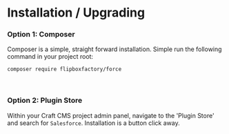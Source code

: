 # Installation / Upgrading

### Option 1: Composer
Composer is a simple, straight forward installation.  Simple run the following command in your project root:

```bash
composer require flipboxfactory/force
```

&nbsp;

### Option 2: Plugin Store
Within your Craft CMS project admin panel, navigate to the 'Plugin Store' and search for `Salesforce`.  Installation
is a button click away.
